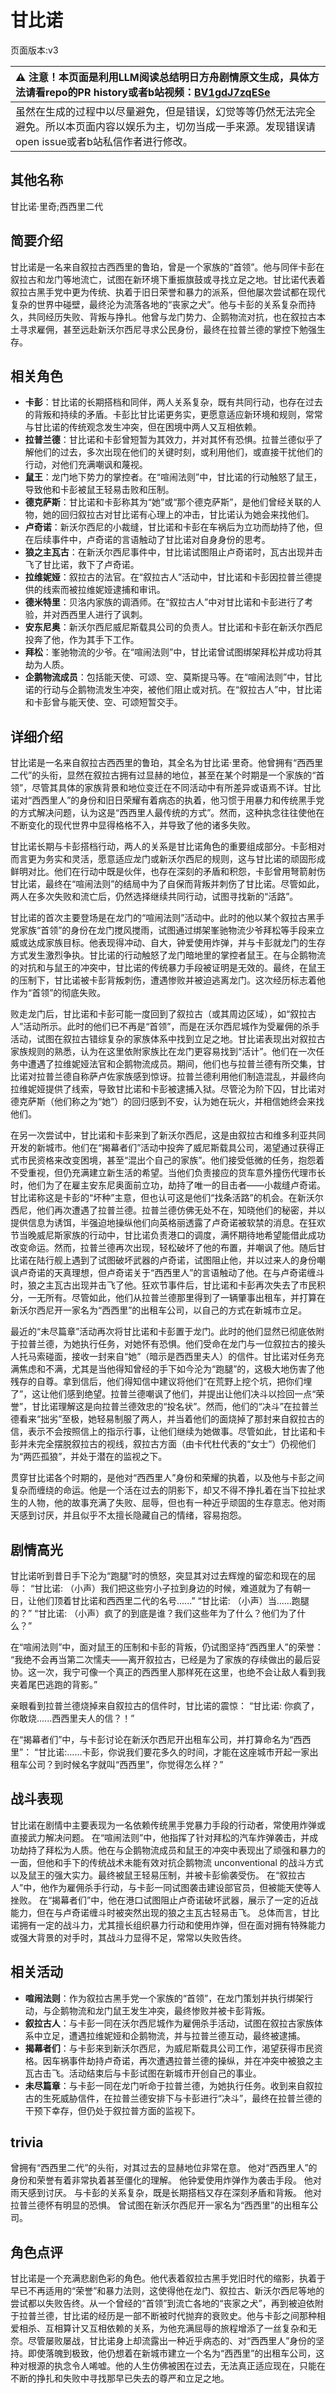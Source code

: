 # 甘比诺
页面版本:v3
 

| :warning: 注意！本页面是利用LLM阅读总结明日方舟剧情原文生成，具体方法请看repo的PR history或者b站视频：[BV1gdJ7zqESe](https://www.bilibili.com/video/BV1gdJ7zqESe/)         |
|:----------------------------|
| 虽然在生成的过程中以尽量避免，但是错误，幻觉等等仍然无法完全避免。所以本页面内容以娱乐为主，切勿当成一手来源。发现错误请open issue或者b站私信作者进行修改。|



## 其他名称
甘比诺·里奇;西西里二代
## 简要介绍
甘比诺是一名来自叙拉古西西里的鲁珀，曾是一个家族的“首领”。他与同伴卡彭在叙拉古和龙门等地流亡，试图在新环境下重振旗鼓或寻找立足之地。甘比诺代表着叙拉古黑手党中更为传统、执着于旧日荣誉和暴力的派系，但他屡次尝试都在现代复杂的世界中碰壁，最终沦为流落各地的“丧家之犬”。他与卡彭的关系复杂而持久，共同经历失败、背叛与挣扎。他曾与龙门势力、企鹅物流对抗，也在叙拉古本土寻求雇佣，甚至远赴新沃尔西尼寻求公民身份，最终在拉普兰德的掌控下勉强生存。
## 相关角色
-   **卡彭**：甘比诺的长期搭档和同伴，两人关系复杂，既有共同行动，也存在过去的背叛和持续的矛盾。卡彭比甘比诺更务实，更愿意适应新环境和规则，常常与甘比诺的传统观念发生冲突，但在困境中两人又互相依赖。
-   **拉普兰德**：甘比诺和卡彭曾短暂为其效力，并对其怀有恐惧。拉普兰德似乎了解他们的过去，多次出现在他们的关键时刻，或利用他们，或直接干扰他们的行动，对他们充满嘲讽和蔑视。
-   **鼠王**：龙门地下势力的掌控者。在“喧闹法则”中，甘比诺的行动触怒了鼠王，导致他和卡彭被鼠王轻易击败和压制。
-   **德克萨斯**：甘比诺和卡彭称其为“她”或“那个德克萨斯”，是他们曾经关联的人物，她的回归叙拉古对甘比诺有心理上的冲击，甘比诺认为她会来找他们。
-   **卢奇诺**：新沃尔西尼的小裁缝，甘比诺和卡彭在车祸后为立功而劫持了他，但在后续事件中，卢奇诺的言语触动了甘比诺对自身身份的思考。
-   **狼之主瓦古**：在新沃尔西尼事件中，甘比诺试图阻止卢奇诺时，瓦古出现并击飞了甘比诺，救下了卢奇诺。
-   **拉维妮娅**：叙拉古的法官。在“叙拉古人”活动中，甘比诺和卡彭因拉普兰德提供的线索而被拉维妮娅逮捕和审讯。
-   **德米特里**：贝洛内家族的调酒师。在“叙拉古人”中对甘比诺和卡彭进行了考验，并对西西里人进行了讽刺。
-   **安东尼奥**：新沃尔西尼威尼斯载具公司的负责人。甘比诺和卡彭在新沃尔西尼投奔了他，作为其手下工作。
-   **拜松**：峯驰物流的少爷。在“喧闹法则”中，甘比诺曾试图绑架拜松并成功将其劫为人质。
-   **企鹅物流成员**：包括能天使、可颂、空、莫斯提马等。在“喧闹法则”中，甘比诺的行动与企鹅物流发生冲突，被他们阻止或对抗。在“叙拉古人”中，甘比诺和卡彭曾与能天使、空、可颂短暂交手。
## 详细介绍
甘比诺是一名来自叙拉古西西里的鲁珀，其全名为甘比诺·里奇。他曾拥有“西西里二代”的头衔，显然在叙拉古拥有过显赫的地位，甚至在某个时期是一个家族的“首领”，尽管其具体的家族背景和地位变迁在不同活动中有所差异或语焉不详。甘比诺对“西西里人”的身份和旧日荣耀有着病态的执着，他习惯于用暴力和传统黑手党的方式解决问题，认为这是“西西里人最传统的方式”。然而，这种执念往往使他在不断变化的现代世界中显得格格不入，并导致了他的诸多失败。

甘比诺长期与卡彭搭档行动，两人的关系是甘比诺角色的重要组成部分。卡彭相对而言更为务实和灵活，愿意适应龙门或新沃尔西尼的规则，这与甘比诺的顽固形成鲜明对比。他们在行动中既是伙伴，也存在深刻的矛盾和积怨，卡彭曾用弩箭射伤甘比诺，最终在“喧闹法则”的结局中为了自保而背叛并刺伤了甘比诺。尽管如此，两人在多次失败和流亡后，仍然选择继续共同行动，试图寻找新的“活路”。

甘比诺的首次主要登场是在龙门的“喧闹法则”活动中。此时的他以某个叙拉古黑手党家族“首领”的身份在龙门搅风搅雨，试图通过绑架峯驰物流少爷拜松等手段来立威或达成家族目标。他表现得冲动、自大，钟爱使用炸弹，并与卡彭就龙门的生存方式发生激烈争执。甘比诺的行动触怒了龙门暗地里的掌控者鼠王。在与企鹅物流的对抗和与鼠王的冲突中，甘比诺的传统暴力手段被证明是无效的。最终，在鼠王的压制下，甘比诺被卡彭背叛刺伤，遭遇惨败并被迫逃离龙门。这次经历标志着他作为“首领”的彻底失败。

败走龙门后，甘比诺和卡彭可能一度回到了叙拉古（或其周边区域），如“叙拉古人”活动所示。此时的他们已不再是“首领”，而是在沃尔西尼城作为受雇佣的杀手活动，试图在叙拉古错综复杂的家族体系中找到立足之地。甘比诺表现出对叙拉古家族规则的熟悉，认为在这里依附家族比在龙门更容易找到“活计”。他们在一次任务中遭遇了拉维妮娅法官和企鹅物流成员。期间，他们也与拉普兰德有所交集，甘比诺对拉普兰德自称萨卢佐家族感到惊讶。拉普兰德利用他们制造混乱，并最终向拉维妮娅提供了线索，导致甘比诺和卡彭被逮捕入狱。尽管沦为阶下囚，甘比诺对德克萨斯（他们称之为“她”）的回归感到不安，认为她在玩火，并相信她终会来找他们。

在另一次尝试中，甘比诺和卡彭来到了新沃尔西尼，这是由叙拉古和维多利亚共同开发的新城市。他们在“揭幕者们”活动中投奔了威尼斯载具公司，渴望通过获得正式市民资格来改变困境，甚至“混出个自己的家族”。他们接受低微的任务，抱怨着不受重视，但仍充满建立新生活的希望。当他们负责接应的货车意外撞伤代理市长时，他们为了在雇主安东尼奥面前立功，劫持了唯一的目击者——小裁缝卢奇诺。甘比诺称这是卡彭的“坏种”主意，但也认可这是他们“找条活路”的机会。在新沃尔西尼，他们再次遭遇了拉普兰德。拉普兰德仿佛无处不在，知晓他们的秘密，并以提供信息为诱饵，半强迫地操纵他们向英格丽透露了卢奇诺被软禁的消息。在狂欢节当晚威尼斯家族的行动中，甘比诺负责港口的调度，满怀期待地希望能借此成功改变命运。然而，拉普兰德再次出现，轻松破坏了他的布置，并嘲讽了他。随后甘比诺在陆行舰上遇到了试图破坏武器的卢奇诺，试图阻止他，并以过来人的身份嘲讽卢奇诺的天真理想，但卢奇诺关于“西西里人”的言语触动了他。在与卢奇诺缠斗时，狼之主瓦古出现并击飞了他。狂欢节事件后，甘比诺和卡彭再次失去了市民积分，一无所有。尽管如此，他们从拉普兰德那里得到了一辆肇事出租车，并打算在新沃尔西尼开一家名为“西西里”的出租车公司，以自己的方式在新城市立足。

最近的“未尽篇章”活动再次将甘比诺和卡彭置于龙门。此时的他们显然已彻底依附于拉普兰德，为她执行任务，对她怀有恐惧。他们受命在龙门与一位叙拉古的接头人托马索碰面，接收一封来自“她”（暗示是西西里夫人）的信件。甘比诺对任务充满焦虑和不满，尤其是当他得知曾经的手下如今沦为“跑腿”的，这极大地伤害了他残存的自尊。拿到信后，他们得知信中建议将他们“在荒野上挖个坑，把你们埋了”，这让他们感到绝望。拉普兰德嘲讽了他们，并提出让他们决斗以捡回一点“荣誉”，甘比诺理解这是向拉普兰德效忠的“投名状”。然而，他们的“决斗”在拉普兰德看来“拙劣”至极，她轻易制服了两人，并当着他们的面烧掉了那封来自叙拉古的信，表示不会按照信上的指示行事，让他们继续为她做事。尽管如此，甘比诺和卡彭并未完全摆脱叙拉古的视线，叙拉古方面（由卡代杜代表的“女士”）仍视他们为“两匹孤狼”，并处于潜在的监视之下。

贯穿甘比诺各个时期的，是他对“西西里人”身份和荣耀的执着，以及他与卡彭之间复杂而缠绕的命运。他是一个活在过去的阴影下，却又不得不挣扎着在当下拉扯求生的人物，他的故事充满了失败、屈辱，但也有一种近乎顽固的生存意志。他对雨天感到讨厌，并且似乎不太擅长隐藏自己的情绪，容易抱怨。
## 剧情高光
甘比诺听到昔日手下沦为“跑腿”时的愤怒，突显其对过去辉煌的留恋和现在的屈辱：
“甘比诺: （小声）我们把这些穷小子拉到身边的时候，难道就为了有朝一日，让他们顶着甘比诺和西西里二代的名号......”
“甘比诺: （小声）当......跑腿的？”
“甘比诺: （小声）疯了的到底是谁？我们这些年为了什么？他们为了什么？”

在“喧闹法则”中，面对鼠王的压制和卡彭的背叛，仍试图坚持“西西里人”的荣誉：
“我绝不会再当第二次懦夫——离开叙拉古，已经是为了家族的存续做出的最后妥协。这一次，我宁可像一个真正的西西里人那样死在这里，也绝不会让敌人看到我夹着尾巴逃跑的背影。”

亲眼看到拉普兰德烧掉来自叙拉古的信件时，甘比诺的震惊：
“甘比诺: 你疯了，你敢烧......西西里夫人的信？！”

在“揭幕者们”中，与卡彭讨论在新沃尔西尼开出租车公司，并打算命名为“西西里”：
“甘比诺:......卡彭，你说我们要花多久的时间，才能在这座城市开起一家出租车公司？到时候名字就叫“西西里”，你觉得怎么样？”
## 战斗表现
甘比诺在剧情中主要表现为一名依赖传统黑手党暴力手段的行动者，常使用炸弹或直接武力解决问题。
在“喧闹法则”中，他指挥了针对拜松的汽车炸弹袭击，并成功劫持了拜松为人质。他在与企鹅物流成员和鼠王的冲突中表现出了顽强和暴力的一面，但他和手下的传统战术未能有效对抗企鹅物流 unconventional 的战斗方式以及鼠王的强大实力。最终被鼠王轻易压制，并被卡彭偷袭受伤。
在“叙拉古人”中，他作为雇佣杀手行动，与卡彭一同试图袭击建设部官员，但被能天使等人挫败。
在“揭幕者们”中，他在港口试图阻止卢奇诺破坏武器，展示了一定的近战能力，但在与卢奇诺缠斗时被突然出现的狼之主瓦古轻易击飞。
总体而言，甘比诺拥有一定的战斗力，尤其擅长组织暴力行动和使用炸弹，但在面对拥有特殊能力或强大背景的对手时，其战斗力显得不足，常常以失败告终。
## 相关活动
-   **喧闹法则**：作为叙拉古黑手党一个家族的“首领”，在龙门策划并执行绑架行动，与企鹅物流和龙门鼠王发生冲突，最终惨败并被卡彭背叛。
-   **叙拉古人**：与卡彭一同在沃尔西尼城作为雇佣杀手活动，试图在叙拉古家族体系中立足，遭遇拉维妮娅和企鹅物流，并与拉普兰德互动，最终被逮捕。
-   **揭幕者们**：与卡彭来到新沃尔西尼，为威尼斯载具公司工作，渴望获得市民资格。因车祸事件劫持卢奇诺，再次遭遇拉普兰德的操纵，并在冲突中被狼之主瓦古击飞。活动结束后与卡彭试图在新城市开创自己的事业。
-   **未尽篇章**：与卡彭一同在龙门听命于拉普兰德，为她执行任务。收到来自叙拉古的生死威胁信件，在拉普兰德安排下与卡彭进行“决斗”，最终在拉普兰德的干预下幸存，但仍处于叙拉普方面的监视下。
## trivia
曾拥有“西西里二代”的头衔，对其过去的显赫地位非常在意。
他对“西西里人”的身份和荣誉有着非常执着甚至僵化的理解。
他钟爱使用炸弹作为袭击手段。
他对雨天感到讨厌。
与卡彭的关系复杂，既是长期搭档又存在深刻矛盾和背叛。
他对拉普兰德怀有明显的恐惧。
曾试图在新沃尔西尼开一家名为“西西里”的出租车公司。
## 角色点评
甘比诺是一个充满悲剧色彩的角色。他代表着叙拉古黑手党旧时代的缩影，执着于早已不再适用的“荣誉”和暴力法则，这使得他在龙门、叙拉古、新沃尔西尼等地的尝试都以失败告终。从一个曾经的“首领”到流亡各地的“丧家之犬”，再到被迫依附于拉普兰德，甘比诺的经历是一部不断被时代抛弃的衰败史。他与卡彭之间那种相爱相杀、互相算计又互相依赖的关系，为他充满屈辱的旅程增添了一丝复杂和无奈。尽管屡败屡战，甘比诺身上却流露出一种近乎病态的、对“西西里人”身份的坚持。即使落魄到极致，他仍想着在新城市建立一个名为“西西里”的出租车公司，这种对根源的执念令人唏嘘。他的人生仿佛被困在过去，无法真正适应现在，只能在不断的挣扎和失败中寻找那早已失去的尊严和立足之地。